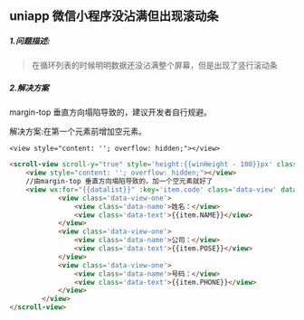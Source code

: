 ## uniapp 微信小程序没沾满但出现滚动条

##### 1.问题描述:
> 在循环列表的时候明明数据还没沾满整个屏幕，但是出现了竖行滚动条

##### 2.解决方案

margin-top 垂直方向塌陷导致的，建议开发者自行规避。

解决方案:在第一个元素前增加空元素。

`<view style="content: ''; overflow: hidden;"></view>`

```html
<scroll-view scroll-y="true" style='height:{{winHeight - 100}}px' class='scrollcolumn'>
    <view style="content: ''; overflow: hidden;"></view>
    //由margin-top 垂直方向塌陷导致的，加一个空元素就好了
    <view wx:for="{{datalist}}" :key='item.code' class='data-view' data-code="{{item.CODE}}" bindtap="bindtappp">
            <view class='data-view-one'>
                <view class='data-name'>姓名：</view>
                <view class='data-text'>{{item.NAME}}</view>
            </view>
            <view class='data-view-one'>
                <view class='data-name'>公司：</view>
                <view class='data-text'>{{item.POSE}}</view>
            </view>
            <view class='data-view-one'>
                <view class='data-name'>号码：</view>
                <view class='data-text'>{{item.PHONE}}</view>
            </view>
        </view>
</scroll-view>

```

